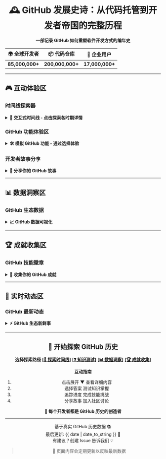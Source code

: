 <div align="center">

# 🕰️ GitHub 发展史诗：从代码托管到开发者帝国的完整历程

**一部记录 GitHub 如何重塑软件开发方式的编年史**

<!-- 使用表格模拟数据卡片 -->
| 🌍 全球开发者 | 📦 代码仓库 | 🏢 企业用户 |
|---------------|-------------|-------------|
| **85,000,000+** | **200,000,000+** | **17,000,000+** |

</div>

---

## 🎮 互动体验区

### 时间线探索器
<details>
<summary><b>📅 交互式时间线 - 点击探索各时期详情</b></summary>

```markdown
## 选择时期探索：

### 时期一：2008-2012 🚀 初创期
<details>
<summary><b>点击查看初创期详情</b></summary>

**关键事件**
🎂 2008年4月：GitHub 正式上线
👥 2009年：获得首轮投资  
💼 2011年：GitHub Enterprise 发布
📈 2012年：仓库数突破1000万

**数据增长**
用户增长: 0 → 350万
仓库增长: 0 → 1000万
团队规模: 3人 → 100+人

**技术里程碑**
- Git 托管服务标准化
- Pull Request 功能完善
- 基础的 Web 界面

</details>

### 时期二：2013-2017 📈 成长期
<details>
<summary><b>点击查看成长期详情</b></summary>

**关键事件**
🔧 2014年：GitHub Pages 改进
🤖 2016年：API v4 (GraphQL) 发布  
🌐 2017年：GitHub Community 推出

**数据增长**
用户增长: 350万 → 2400万
仓库增长: 1000万 → 6700万
企业客户: 100+ → 数千家

**产品演进**
- 企业级功能增强
- 移动端应用发布
- 社区功能完善

</details>

### 时期三：2018-2021 🤝 变革期
<details>
<summary><b>点击查看变革期详情</b></summary>

**关键事件**
🏢 2018年：微软75亿美元收购
⚡ 2019年：GitHub Actions 正式发布
🤖 2021年：GitHub Copilot 发布

**数据增长**
用户增长: 2400万 → 5600万  
仓库增长: 6700万 → 1.4亿
AI功能: 从无到有

**战略转型**
- 微软生态整合
- AI 技术投入
- 企业市场深化

</details>
```

</details>

### GitHub 功能体验区
<details>
<summary><b>🛠️ 模拟 GitHub 功能 - 通过选择体验</b></summary>

```markdown
## 模拟 Pull Request 流程

**代码变更示例**
```diff
// 修改前
- function welcome() { return "Hello World"; }
// 修改后  
+ function welcome() { return "Hello GitHub History!"; }
```

**你的操作选择**
选择一项操作来体验 PR 流程：

🔘 ✅ 批准合并 - 代码看起来很好！
🔘 💬 请求修改 - 需要改进某些部分  
🔘 📝 添加评论 - 提出具体建议

**操作结果模拟**
> 如果选择 ✅ 批准合并：
> PR 将被合并到 main 分支
> 代码将进入生产环境
> 贡献者会收到通知

> 如果选择 💬 请求修改：
> 作者会收到改进建议
> PR 状态变为"需要修改"
> 重新审查后可以合并

## GitHub Actions 工作流模拟

```yaml
# 工作流定义示例
name: CI/CD Pipeline
jobs:
  test: ✅ 测试通过
  build: ✅ 构建成功  
  deploy: ⏳ 正在部署
```

**工作流状态说明**
🔄 进行中 - 自动化测试
✅ 已完成 - 代码构建
🚀 待执行 - 生产部署

💡 提示：在真实的 GitHub 中，这些步骤会自动执行
```

</details>

---

## 🎯 互动学习区

### GitHub 知识问答
<details>
<summary><b>❓ 测试你的 GitHub 知识</b></summary>

```markdown
## GitHub 知识挑战

### 问题一：GitHub 创始年份
选择你认为正确的答案：

<details>
<summary>选项 A: 2005年</summary>
这个答案不正确。2005年是 Git 工具诞生的一年，GitHub 平台还没有创建。
</details>

<details>
<summary>选项 B: 2008年</summary>
正确答案！GitHub 于2008年4月正式上线，由 Tom Preston-Werner 等人创建。
</details>

<details>
<summary>选项 C: 2010年</summary>
这个时间偏晚。到2010年时 GitHub 已经拥有200万用户了。
</details>

### 问题二：微软收购价格
选择正确的收购金额：

<details>
<summary>选项 A: 45亿美元</summary>
金额偏低。GitHub 的价值远超这个数字。
</details>

<details>
<summary>选项 B: 75亿美元</summary>
完全正确！2018年微软以75亿美元收购 GitHub，这是当时重要的科技收购案。
</details>

<details>
<summary>选项 C: 100亿美元</summary>
金额偏高。虽然 GitHub 很重要，但收购价格是75亿美元。
</details>

## 功能识别挑战

```python
def mystery_feature():
    if code_changes:
        create_review()
        request_approval()
    return merge_if_approved()
```

**这个代码描述的是哪个 GitHub 功能？**

<details>
<summary>点击查看答案和解析</summary>

**正确答案：Pull Requests**

功能解析：
create_review() - 创建代码审查
request_approval() - 请求批准
merge_if_approved() - 批准后合并

这正是 Pull Request 的完整工作流程，是 GitHub 最核心的协作功能。

</details>
```

</details>

### 开发者故事分享
<details>
<summary><b>👥 分享你的 GitHub 故事</b></summary>

```markdown
## 我的 GitHub 旅程

**邀请分享**
在评论区告诉我们你的 GitHub 故事：
你是什么时候开始使用 GitHub 的？
最难忘的 GitHub 经历是什么？  
GitHub 如何影响了你的开发生涯？

**社区故事精选**

> **🐙 开发者张三** - 2天前
> "2015年第一次提交 PR，手都在发抖。现在已经成为开源项目的维护者，帮助新人完成他们的第一次贡献！"

> **🚀 程序员李四** - 1周前  
> "GitHub 不仅帮我找到了第一份工作，还让我认识了全球的开发者朋友。最骄傲的是自己的项目获得了1000+ stars！"

> **💻 学生王五** - 3天前
> "大学时通过 GitHub 学习编程，现在的工作完全依赖于在 GitHub 上学到的协作技能。"

**参与互动**
👇 在下面评论分享你的故事！
📖 阅读其他开发者的经历
🌟 给有趣的故事点赞

```

</details>

---

## 📊 数据洞察区

### GitHub 生态数据
<details>
<summary><b>📈 GitHub 数据可视化</b></summary>

```markdown
## 全球开发者分布

**地域分布可视化**
北美: ████████░░ 35%
亚洲: ██████████ 40%  
欧洲: █████░░░░░ 20%
其他: ██░░░░░░░░ 5%

**编程语言使用趋势**
JavaScript:   █████████████████████░░░ 25.3%
Python:       ██████████████████░░░░░░ 19.2%
Java:         ██████████████░░░░░░░░░░ 15.8%
TypeScript:   ████████████░░░░░░░░░░░░ 12.4%
其他语言:     ███████████████████████ 27.3%

## 历史里程碑数据

| 时间点 | 用户数量 | 仓库数量 | 关键成就 |
|--------|----------|----------|----------|
| 2008年 | 2,000 | 4,000 | GitHub 平台上线 |
| 2012年 | 350万 | 1000万 | 企业版发布 |
| 2018年 | 2800万 | 8000万 | 微软收购完成 |
| 2023年 | 8500万 | 2亿 | AI 功能普及 |

**增长趋势分析**
用户年增长率：约 25%
仓库年增长率：约 30%  
企业客户增长率：约 40%
移动端使用率：约 35%
```

</details>

---

## 🏆 成就收集区

### GitHub 技能徽章
<details>
<summary><b>🎯 收集你的 GitHub 成就</b></summary>

```markdown
## 成就系统

**已解锁成就**
✅ 第一次提交 - 完成你的第一个 Git 提交
✅ README 大师 - 编写详细的项目文档  
✅ Issue 报告者 - 提交有用的 bug 报告

**待解锁成就**
🔒 开源贡献者 - 向开源项目提交 PR
🔒 代码审查员 - 审查并合并他人的 PR  
🔒 项目维护者 - 维护一个活跃的开源项目
🔒 GitHub Star - 项目获得 100+ stars

## 技能进度追踪

**GitHub 技能发展路径**

Git 基础 ████████░░ 80%
基础提交 ✅
分支管理 ✅  
复杂合并 🔄

协作开发 █████░░░░░ 50%
Issue 创建 ✅
PR 提交 ✅
代码审查 🔄

开源贡献 ██░░░░░░░░ 20%
项目 Fork 🔄
贡献指南阅读 🔄
第一个 PR 🔄

**成长 checklist**
创建个人 GitHub 主页 🔄
参与一个开源项目 🔄  
获得第一个 stars 🔄
成为项目维护者 🔄
建立开发者品牌 🔄
```

</details>

---

## 🔄 实时动态区

### GitHub 最新动态
<details>
<summary><b>⚡ GitHub 生态新鲜事</b></summary>

```markdown
## 今日 GitHub 新闻

**最新发布**
🆕 GitHub Copilot X - 下一代 AI 编程助手
🔧 Actions 增强 - 更快的构建缓存功能  
🌐 Codespaces 更新 - 支持更多开发环境

**趋势项目排行**
1. owner/ai-tool - 创新的 AI 开发框架
   今日增长: ⭐ +1,234 🍴 567

2. owner/web-framework - 现代前端解决方案  
   今日增长: ⭐ +892 🍴 321

**社区重要动态**
🎉 用户里程碑：第8500万开发者刚刚注册！
🤝 合作公告：GitHub 与 OpenAI 深化合作
📚 学习资源：新的 GitHub Skills 课程上线

## 未来展望

**期待的功能更新**
🚀 GitHub Mobile - 更多代码审查功能
🤖 Copilot - 支持更多编程语言
🔒 安全增强 - 高级漏洞检测

**发展趋势预测**
2024年底：用户数突破1亿
2025年：AI 功能成为标配  
未来：更多低代码/无代码集成
```

</details>

---

<div align="center">

## 🎉 开始探索 GitHub 历史

**选择探索路径**
[**[📅 探索时间线]**](#-互动体验区) 
[**[❓ 知识测试]**](#-互动学习区) 
[**[📊 数据洞察]**](#-数据洞察区) 
[**[🏆 成就收集]**](#-成就收集区)

**互动指南**
1. 点击展开 ▼ 查看详细内容
2. 选择答案 测试知识掌握
3. 追踪进度 完成技能挑战  
4. 分享故事 加入社区讨论

**🎯 每个开发者都是 GitHub 历史的创造者**

</div>

---

<div align="center">

基于真实 GitHub 历史数据 📚  
最后更新: {{ date | date_to_string }} 📅  
有建议？创建 Issue 告诉我们 💡

> 🔄 页面内容会定期更新以反映最新数据

</div>